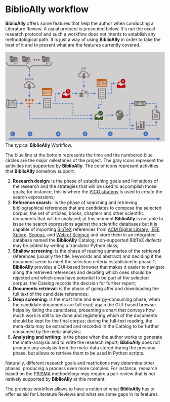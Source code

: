 # BiblioAlly workflow

**BiblioAlly** offers some features that help the author when conducting a Literature Review.
A usual protocol is presented below. It's not the exact research protocol and such a workflow does
not intents to establish any methodological path. It is just a way of using **BiblioAlly** in order to
take the best of it and to present what are the features currently covered.

![The typical BiblioAlly Workflow](../images/BiblioAlly-workflow.jpg "BiblioAlly typical workflow")
The typical **BiblioAlly** Workflow.

The blue line at the bottom represents the time and the numbered blue circles are the major milestones of the project.
The gray icons represent the activities not supported by **BiblioAlly**. The color icons represent
activities that **BiblioAlly** somehow support.

1. **Research design**: is the phase of establishing goals and limitations of the research and the strategies
that will be used to accomplish those goals; for instance, this is where the
[PICO strategy](https://en.wikipedia.org/wiki/PICO_process) is used to create the search expressions;
2. **Reference search** : is the phase of searching and retrieving bibliographical references that are candidates
to compose the selected corpus, the set of articles, books, chapters and other scientific documents that will be
analysed; at this moment **BiblioAlly** is not able to issue the search expressions against the scientific databases
but it is capable of importing [BibTeX](https://en.wikipedia.org/wiki/BibTeX) references from
[ACM Digital Library](https://en.wikipedia.org/wiki/Association_for_Computing_Machinery#Portal_and_Digital_Library),
[IEEE Xplore](https://en.wikipedia.org/wiki/IEEE_Xplore), [Scopus](https://en.wikipedia.org/wiki/Scopus),
and [Web of Science](https://en.wikipedia.org/wiki/Web_of_Science) and store them in an integrated database
named the **BiblioAlly** Catalog; non-supported BibTeX *dialects* may be added by writing a translator Python class;
3. **Shallow screening**: is the phase of reading summaries of the retrieved references (usually the title, keywords
and abstract) and deciding if the document seem to meet the selection criteria established in
phase 1; **BiblioAlly** provides a GUI-based browser that makes it easier to navigate along the
retrieved references and deciding which ones should be rejected and which ones have potential to
be part of the selected corpus; the Catalog records the decision for further report;
4. **Documents retrieval**: is the phase of going after and downloading the full text of the candidate
references;
5. **Deep screening**: is the most time and energy-consuming phase, when the candidate documents are
full read; again the GUI-based browser helps by listing the candidates, presenting a
chart that conveys how much work is still to be done and registering which of the documents
should be kept for the final corpus; during the full-text reading, the meta-data may be extracted
and recorded in the Catalog to be further consumed by the meta-analysis;
6. **Analysing and writing**: is the phase when the author works to generate the meta-analysis and to
write the research report; **BiblioAlly** does not produce any analysis from the meta-data stored
during the previous phase, but allows to retrieve them to be used in Python scripts.

Naturally, different research goals and restrictions may determine other phases, producing a process
even more complex. For instance, research based on the [PRISMA](https://en.wikipedia.org/wiki/Preferred_Reporting_Items_for_Systematic_Reviews_and_Meta-Analyses)
methodology may require a pair review that is not natively supported by **BiblioAlly** at this moment.

The previous workflow allows to have a notion of what **BiblioAlly** has to offer as aid for
Literature Reviews and what are some gaps in its features.
